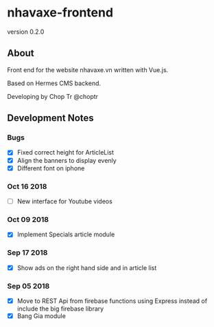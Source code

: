 # nhavaxe-frontend
version 0.2.0

## About
Front end for the website nhavaxe.vn written with Vue.js.

Based on Hermes CMS backend.

Developing by Chop Tr @choptr

## Development Notes

### Bugs
- [x] Fixed correct height for ArticleList
- [x] Align the banners to display evenly
- [x] Different font on iphone

### Oct 16 2018
- [ ] New interface for Youtube videos

### Oct 09 2018
- [x] Implement Specials article module

### Sep 17 2018
- [x] Show ads on the right hand side and in article list

### Sep 05 2018
- [x] Move to REST Api from firebase functions using Express instead of include the big firebase library
- [x] Bang Gia module
